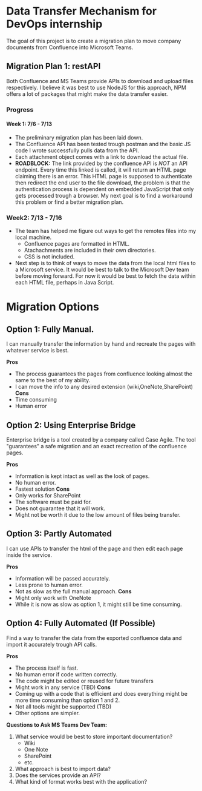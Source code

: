 # Data Transfer Mechanism for DevOps internship
The goal of this project is to create a migration plan to move company documents from Confluence into Microsoft Teams.

## Migration Plan 1: restAPI
Both Confluence and MS Teams provide APIs to download and upload files respectively. I believe it was best to use NodeJS for this approach, NPM offers a lot of packages that might make the data transfer easier.
### Progress

#### Week 1: 7/6 - 7/13
- The preliminary migration plan has been laid down. 
- The Confluence API has been tested trough postman and the basic JS code I wrote successfully pulls data from the API.
- Each attachment object comes with a link to download the actual file.
- **ROADBLOCK:** The link provided by the confluence API is *NOT* an API endpoint. Every time this linked is called, it will return an HTML page claiming there is an error. This HTML page is supposed to authenticate then redirect the end user to the file download, the problem is that the authentication process is dependent on embedded JavaScript that only gets processed trough a browser. My next goal is to find a workaround this problem or find a better migration plan.

### Week2: 7/13 - 7/16
- The team has helped me figure out ways to get the remotes files into my local machine.
   - Confluence pages are formatted in HTML.
   - Atachachments are included in their own directories.
   - CSS is not included.
- Next step is to think of ways to move the data from the local html files to a Microsoft service. It would be best to talk to the Microsoft Dev team before moving forward. For now it would be best to fetch the data within each HTML file, perhaps in Java Script.



# Migration Options

## Option 1: Fully Manual.
I can manually transfer the information by hand and recreate the pages with whatever service is best.

**Pros**
   - The process guarantees the pages from confluence looking almost the same to the best of my ability.
   - I can move the info to any desired extension (wiki,OneNote,SharePoint)
**Cons**
   - Time consuming
   - Human error

## Option 2: Using Enterprise Bridge
Enterprise bridge is a tool created by a company called Case Agile. The tool "guarantees" a safe migration and an exact recreation of the confluence pages.

**Pros**
   - Information is kept intact as well as the look of pages.
   - No human error.
   - Fastest solution
**Cons**
   - Only works for SharePoint
   - The software must be paid for.
   - Does not guarantee that it will work.
   - Might not be worth it due to the low amount of files being transfer.

## Option 3: Partly Automated
I can use APIs to transfer the html of the page and then edit each page inside the service.

**Pros**
   - Information will be passed accurately.
   - Less prone to human error.
   - Not as slow as the full manual approach.
**Cons** 
   - Might only work with OneNote
   - While it is now as slow as option 1, it might still be time consuming.

## Option 4: Fully Automated (If Possible)
Find a way to transfer the data from the exported confluence data and import it accurately trough API calls.

**Pros**
   - The process itself is fast.
   - No human error if code written correctly.
   - The code might be edited or reused for future transfers
   - Might work in any service (TBD)
**Cons**
   - Coming up with a code that is efficient and does everything might be more time consuming than option 1 and 2.
   - Not all tools might be supported (TBD)
   - Other options are simpler. 

**Questions to Ask MS Teams Dev Team:**

1. What service would be best to store important documentation?
   - Wiki
   - One Note
   - SharePoint
   - etc.
2. What approach is best to import data? 
3. Does the services provide an API? 
4. What kind of format works best with the application?
